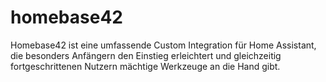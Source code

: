 # homebase42
Homebase42 ist eine umfassende Custom Integration für Home Assistant, die besonders Anfängern den Einstieg erleichtert und gleichzeitig fortgeschrittenen Nutzern mächtige Werkzeuge an die Hand gibt.
